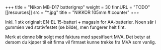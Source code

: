 +++
title = "Nikon MB-D17 batterigrep"
weight = 30
finnURL = "TODO"
[[resources]]
src = "*.jpg"
title = "NIKKOR 105mm  #:counter"
+++

Inkl. 1 stk originalt EN-EL 15-batteri + magasin for AA-batterier. Noen sår i gummien ved stativfestet (se bilde), men fungerer helt fint.

Merk at denne blir solgt med faktura med spesifisert MVA. Det betyr at dersom du kjøper til eit firma vil firmaet kunne trekke fra MVA som vanlig.